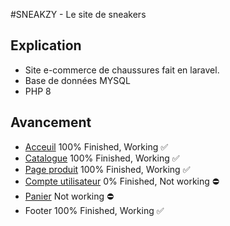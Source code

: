 #SNEAKZY - Le site de sneakers

## Explication

-   Site e-commerce de chaussures fait en laravel.
-   Base de données MYSQL
-   PHP 8

## Avancement

-   [Acceuil](/) 100% Finished, Working ✅
-   [Catalogue](/catalog) 100% Finished, Working ✅
-   [Page produit](/product) 100% Finished, Working ✅
-   [Compte utilisateur](/account) 0% Finished, Not working ⛔️
-   [Panier](/cart) Not working ⛔️
-   Footer 100% Finished, Working ✅
